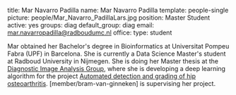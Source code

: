 title: Mar Navarro Padilla
name: Mar Navarro Padilla
template: people-single
picture: people/Mar_Navarro_PadillaLars.jpg
position: Master Student
active: yes
groups: diag
default_group: diag
email: mar.navarropadilla@radboudumc.nl
office: 
type: student

Mar obtained her Bachelor's degree in Bioinformatics at Universitat Pompeu Fabra (UPF) in Barcelona. She is currently a Data Science Master's student at Radboud University in Nijmegen. She is doing her Master thesis at the [Diagnostic Image Analysis Group](http://diagnijmegen.nl), where she is developing a deep learning algorithm for the project [Automated detection and grading of hip osteoarthritis](https://www.ai-for-health.nl/projects/automated-detection-and-grading-of-hip-osteoartritis/). [member/bram-van-ginneken] is supervising her project.
